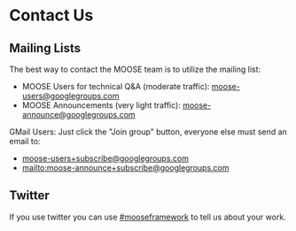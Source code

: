 # Contact Us

## Mailing Lists

The best way to contact the MOOSE team is to utilize the mailing list:

- MOOSE Users for technical Q&A (moderate traffic): [moose-users@googlegroups.com](https://groups.google.com/forum/#!forum/moose-users)
- MOOSE Announcements (very light traffic): [moose-announce@googlegroups.com](https://groups.google.com/forum/#!forum/moose-announce)

GMail Users: Just click the "Join group" button, everyone else must send an email to:

- [moose-users+subscribe@googlegroups.com](mailto:moose-users+subscribe@googlegroups.com)
- [mailto:moose-announce+subscribe@googlegroups.com](mailto:moose-announce+subscribe@googlegroups.com)

## Twitter

If you use twitter you can use [#mooseframework](https://twitter.com/search?q=%23mooseframework&lang=en) to tell us about your work.
